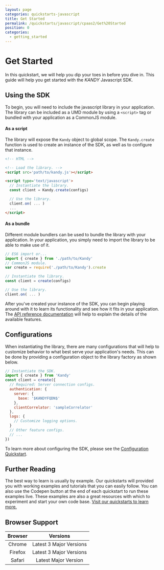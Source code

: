 ```yaml
---
layout: page
categories: quickstarts-javascript
title: Get Started
permalink: /quickstarts/javascript/cpaas2/Get%20Started
position: 0
categories:
  - getting_started
---
```


# Get Started

In this quickstart, we will help you dip your toes in before you dive in. This guide will help you get started with the $KANDY$ Javascript SDK.

## Using the SDK

To begin, you will need to include the javascript library in your application. The library can be included as a UMD module by using a `<script>` tag or bundled with your application as a CommonJS module.

#### As a script

The library will expose the `Kandy` object to global scope. The `Kandy.create` function is used to create an instance of the SDK, as well as to configure that instance.

``` html
<!-- HTML -->

<!-- Load the library. -->
<script src='path/to/kandy.js'></script>

<script type='text/javascript'>
  // Instantiate the library.
  const client = Kandy.create(configs)

  // Use the library.
  client.on( ... )
  ...
</script>
```

#### As a bundle

Different module bundlers can be used to bundle the library with your application. In your application, you simply need to import the library to be able to make use of it.

``` javascript
// ES6 import or...
import { create } from './path/to/Kandy'
// CommonJS module.
var create = require('./path/to/Kandy').create

// Instantiate the library.
const client = create(configs)

// Use the library.
client.on( ... )
```

After you've created your instance of the SDK, you can begin playing around with it to learn its functionality and see how it fits in your application. The [API reference documentation](../../references/cpaas2#) will help to explain the details of the available features.

## Configurations

When instantiating the library, there are many configurations that will help to customize behavior to what best serve your application's needs. This can be done by providing a configuration object to the library factory as shown below.

```javascript
// Instantiate the SDK.
import { create } from 'Kandy'
const client = create({
  // Required: Server connection configs.
  authentication: {
    server: {
      base: '$KANDYFQDN$'
    },
    clientCorrelator: 'sampleCorrelator'
  },
  logs: {
    // Customize logging options.
  }
  // Other feature configs.
  // ...
})
```

To learn more about configuring the SDK, please see the [Configuration Quickstart](Configurations).

## Further Reading

The best way to learn is usually by example. Our quickstarts will provided you with working examples and tutorials that you can easily follow. You can also use the Codepen button at the end of each quickstart to run these examples live. These examples are also a great resources with which to experiment and start your own code base. [Visit our quickstarts to learn more.](../)

## Browser Support

| Browser |        Versions         |
| :-----: | :---------------------: |
| Chrome  | Latest 3 Major Versions |
| Firefox | Latest 3 Major Versions |
| Safari  |  Latest Major Version   |



